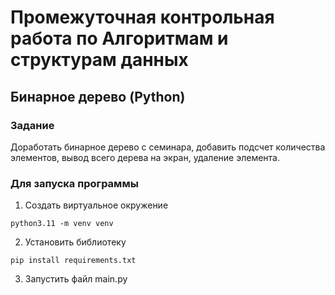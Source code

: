 # Промежуточная контрольная работа по Алгоритмам и структурам данных

## Бинарное дерево (Python)

### Задание

Доработать бинарное дерево с семинара, добавить подсчет количества элементов, вывод всего дерева на экран, удаление элемента.

### Для запуска программы 

1. Создать виртуальное окружение

`python3.11 -m venv venv`

2. Установить библиотеку

`pip install requirements.txt`

3. Запустить файл main.py